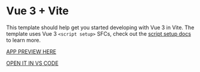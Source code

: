 # Vue 3 + Vite

This template should help get you started developing with Vue 3 in Vite. The template uses Vue 3 `<script setup>` SFCs, check out the [script setup docs](https://v3.vuejs.org/api/sfc-script-setup.html#sfc-script-setup) to learn more.


[APP PREVIEW HERE](https://htmlpreview.github.io/?https://github.com/VueJS-intership-course/resources-vue/blob/main/dist/index.html)


[OPEN IT IN VS CODE](https://vscode.dev/https://github.com/VueJS-intership-course/resources-vue/)